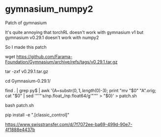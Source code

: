 # gymnasium_numpy2
Patch of gymnasium

It's quite annoying that torchRL doesn't work with gymnasium v1 but gymnasium v0.29.1 doesn't work with numpy2

So I made this patch

wget https://github.com/Farama-Foundation/Gymnasium/archive/refs/tags/v0.29.1.tar.gz

tar -zxf v0.29.1.tar.gz

cd Gymnasium-0.29.1/

find . | grep py$ | awk '{A=substr($0,1,length($0)-3); print "mv "$0" "A".orig; cat "$0" | sed '"'"'s/np.float_/np.float64/g'"'"' > "$0}' > patch.sh

bash patch.sh

pip install -e ".[classic_control]"


https://www.swisstransfer.com/d/7f7072ee-ba69-499d-90e7-4f1888e4437b

